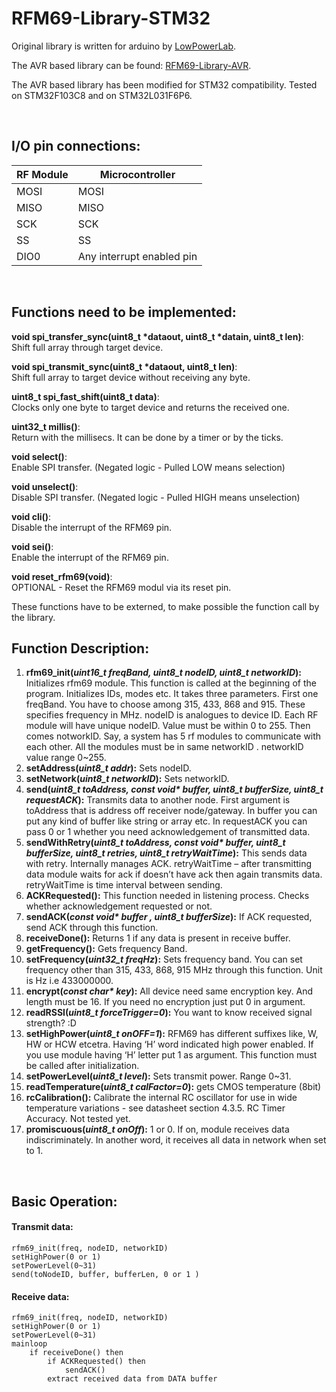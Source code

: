 # RFM69-Library-STM32 #
Original library is written for arduino by [LowPowerLab](https://github.com/LowPowerLab/RFM69).

The AVR based library can be found: [RFM69-Library-AVR](https://github.com/nayem-cosmic/RFM69-Library-AVR).

The AVR based library has been modified for STM32 compatibility.
Tested on STM32F103C8 and on STM32L031F6P6.

</br>

## I/O pin connections: ##

| RF Module | Microcontroller |
| --------- | --------------- |
|MOSI |	MOSI |
| MISO | MISO |
| SCK | SCK |
| SS | SS |
| DIO0 | Any interrupt enabled pin |

</br>

## Functions need to be implemented: ##

**void spi_transfer_sync(uint8_t *dataout, uint8_t *datain, uint8_t len)**:\
Shift full array through target device.

**void spi_transmit_sync(uint8_t *dataout, uint8_t len)**:\
Shift full array to target device without receiving any byte.
 
**uint8_t spi_fast_shift(uint8_t data)**:\
Clocks only one byte to target device and returns the received one.

**uint32_t millis()**:\
Return with the millisecs. It can be done by a timer or by the ticks.

**void select()**:\
Enable SPI transfer. (Negated logic - Pulled LOW means selection)

**void unselect()**:\
Disable SPI transfer. (Negated logic - Pulled HIGH means unselection)

**void cli()**:\
Disable the interrupt of the RFM69 pin. 

**void sei()**:\
Enable the interrupt of the RFM69 pin. 

**void reset_rfm69(void)**:\
OPTIONAL - Reset the RFM69 modul via its reset pin.

These functions have to be externed, to make possible the function call by the library.

## Function Description: ##

1.	**rfm69_init(*uint16_t freqBand, uint8_t nodeID, uint8_t networkID*):** Initializes rfm69 module. This function is called at the beginning of the program. Initializes IDs, modes etc. It takes three parameters. First one freqBand. You have to choose among 315, 433, 868 and 915. These specifies frequency in MHz. nodeID is analogues to device ID. Each RF module will have unique nodeID. Value must be within 0 to 255. Then comes notworkID. Say, a system has 5 rf modules to communicate with each other. All the modules must be in same networkID . networkID value range 0~255.
2.	**setAddress(*uint8_t addr*):** Sets nodeID.
3.	**setNetwork(*uint8_t networkID*):** Sets networkID.
4.	**send(*uint8_t toAddress, const void\* buffer, uint8_t bufferSize, uint8_t requestACK*):** Transmits data to another node. First argument is toAddress that is address off receiver node/gateway. In buffer you can put any kind of buffer like string or array etc. In requestACK you can pass 0 or 1 whether you need acknowledgement of transmitted data.
5.	**sendWithRetry(*uint8_t toAddress, const void\* buffer, uint8_t bufferSize, uint8_t retries, uint8_t retryWaitTime*):** This sends data with retry. Internally manages ACK. retryWaitTime – after transmitting data module waits for ack if doesn’t have ack then again transmits data. retryWaitTime is time interval between sending.
6.	**ACKRequested():** This function needed in listening process. Checks whether acknowledgement requested or not.
7.	**sendACK(*const void\* buffer , uint8_t bufferSize*):** If ACK requested, send ACK through this function.
8.	**receiveDone():**  Returns 1 if any data is present in receive buffer.
9.	**getFrequency():** Gets frequency Band.
10.	**setFrequency(*uint32_t freqHz*):** Sets frequency band. You can set frequency other than 315, 433, 868, 915 MHz through this function. Unit is Hz i.e 433000000. 
11.	**encrypt(*const char\* key*):** All device need same encryption key. And length must be 16. If you need no encryption just put 0 in argument. 
12.	**readRSSI(*uint8_t forceTrigger=0*):** You want to know received signal strength? :D
13.	**setHighPower(*uint8_t onOFF=1*):** RFM69 has different suffixes like, W, HW or HCW etcetra. Having ‘H’ word indicated high power enabled. If you use module having ‘H’ letter put 1 as argument. This function must be called after initialization.
14.	**setPowerLevel(*uint8_t level*):** Sets transmit power. Range 0~31.
15.	**readTemperature(*uint8_t calFactor=0*):** gets CMOS temperature (8bit)
16.	**rcCalibration():** Calibrate the internal RC oscillator for use in wide temperature variations - see datasheet section 4.3.5. RC Timer Accuracy. Not tested yet.
17.	**promiscuous(*uint8_t onOff*):** 1 or 0. If on, module receives data indiscriminately. In another word, it receives all data in network when set to 1.

</br>

## Basic Operation: ##
#### Transmit data: ####

```
rfm69_init(freq, nodeID, networkID)
setHighPower(0 or 1)
setPowerLevel(0~31)
send(toNodeID, buffer, bufferLen, 0 or 1 )
```

#### Receive data: ####

```
rfm69_init(freq, nodeID, networkID)
setHighPower(0 or 1)
setPowerLevel(0~31)
mainloop
    if receiveDone() then
        if ACKRequested() then
            sendACK()
        extract received data from DATA buffer
```
